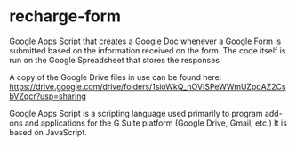# recharge-form
Google Apps Script that creates a Google Doc whenever a Google Form is submitted based on the information received on the form. The code itself is run on the Google Spreadsheet that stores the responses

A copy of the Google Drive files in use can be found here: https://drive.google.com/drive/folders/1sioWkQ_nOVISPeWWmUZpdAZ2CsbVZqcr?usp=sharing

Google Apps Script is a scripting language used primarily to program add-ons and applications for the G Suite platform (Google Drive, Gmail, etc.) It is based on JavaScript.
